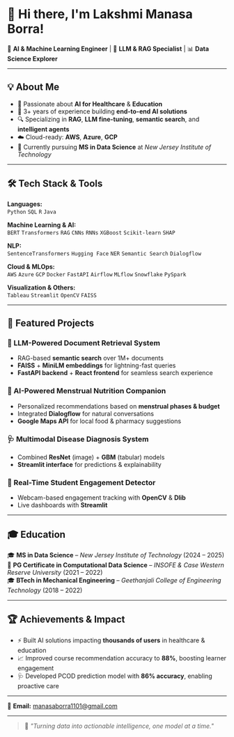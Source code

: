 # 👋 Hi there, I'm Lakshmi Manasa Borra!  

🌟 **AI & Machine Learning Engineer** | 🤖 **LLM & RAG Specialist** | 📊 **Data Science Explorer**  

---

## 💡 About Me  
- 🎯 Passionate about **AI for Healthcare** & **Education**  
- 🧠 3+ years of experience building **end-to-end AI solutions**  
- 🔍 Specializing in **RAG**, **LLM fine-tuning**, **semantic search**, and **intelligent agents**  
- ☁️ Cloud-ready: **AWS**, **Azure**, **GCP**  
- 📍 Currently pursuing **MS in Data Science** at *New Jersey Institute of Technology*  

---

## 🛠 Tech Stack & Tools  

**Languages:**  
`Python` `SQL` `R` `Java`  

**Machine Learning & AI:**  
`BERT` `Transformers` `RAG` `CNNs` `RNNs` `XGBoost` `Scikit-learn` `SHAP`  

**NLP:**  
`SentenceTransformers` `Hugging Face` `NER` `Semantic Search` `Dialogflow`  

**Cloud & MLOps:**  
`AWS` `Azure` `GCP` `Docker` `FastAPI` `Airflow` `MLflow` `Snowflake` `PySpark`  

**Visualization & Others:**  
`Tableau` `Streamlit` `OpenCV` `FAISS`  

---

## 🚀 Featured Projects  

### 🔎 LLM-Powered Document Retrieval System  
- RAG-based **semantic search** over 1M+ documents  
- **FAISS** + **MiniLM embeddings** for lightning-fast queries  
- **FastAPI backend** + **React frontend** for seamless search experience  

### 💬 AI-Powered Menstrual Nutrition Companion  
- Personalized recommendations based on **menstrual phases & budget**  
- Integrated **Dialogflow** for natural conversations  
- **Google Maps API** for local food & pharmacy suggestions  

### 🩺 Multimodal Disease Diagnosis System  
- Combined **ResNet** (image) + **GBM** (tabular) models  
- **Streamlit interface** for predictions & explainability  

### 🎥 Real-Time Student Engagement Detector  
- Webcam-based engagement tracking with **OpenCV** & **Dlib**  
- Live dashboards with **Streamlit**  

---

## 🎓 Education  

🎓 **MS in Data Science** – *New Jersey Institute of Technology* (2024 – 2025)  
📜 **PG Certificate in Computational Data Science** – *INSOFE & Case Western Reserve University* (2021 – 2022)  
🎓 **BTech in Mechanical Engineering** – *Geethanjali College of Engineering Technology* (2018 – 2022)  

---

## 🏆 Achievements & Impact  

- ⚡ Built AI solutions impacting **thousands of users** in healthcare & education  
- 📈 Improved course recommendation accuracy to **88%**, boosting learner engagement  
- 🩺 Developed PCOD prediction model with **86% accuracy**, enabling proactive care  

---

📧 **Email:** manasaborra1101@gmail.com  

---

> 💬 *"Turning data into actionable intelligence, one model at a time."*
